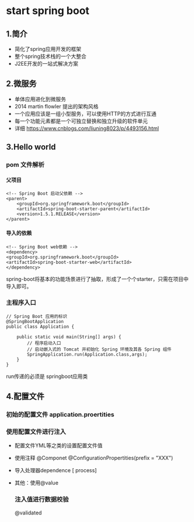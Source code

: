# start spring boot
##  1.简介
- 简化了spring应用开发的框架
- 整个spring技术栈的一个大整合
- J2EE开发的一站式解决方案
## 2.微服务
- 单体应用进化到微服务
- 2014 martin flowler 提出的架构风格
- 一个应用应该是一组小型服务，可以使用HTTP的方式进行互通
- 每一个功能元素都是一个可独立替换和独立升级的软件单元
- 详细 https://www.cnblogs.com/liuning8023/p/4493156.html
## 3.Hello world

### pom 文件解析

#### 父项目

```
<!-- Spring Boot 启动父依赖 -->
<parent>
    <groupId>org.springframework.boot</groupId>
    <artifactId>spring-boot-starter-parent</artifactId>
    <version>1.5.1.RELEASE</version>
</parent>
```

####  导入的依赖

```
<!-- Spring Boot web依赖 -->
<dependency>
<groupId>org.springframework.boot</groupId>
<artifactId>spring-boot-starter-web</artifactId>
</dependency>
```

spring-boot将基本的功能场景进行了抽取，形成了一个个starter，只需在项目中导入即可。

### 主程序入口

```
// Spring Boot 应用的标识
@SpringBootApplication
public class Application {

    public static void main(String[] args) {
        // 程序启动入口
        // 启动嵌入式的 Tomcat 并初始化 Spring 环境及其各 Spring 组件
        SpringApplication.run(Application.class,args);
    }
}
```

run传递的必须是 springboot应用类

## 4.配置文件

### 初始的配置文件 application.proertities

### 使用配置文件进行注入

- 配置文件YML等之类的设置配置文件值

- 使用注释 @Componet @ConfigurationPropertities(prefix = "XXX")

- 导入处理器dependence [ process]

- 其他：使用@value

  ### 注入值进行数据校验

  @validated

  ​

  ​

  ​

  ​